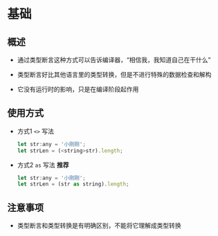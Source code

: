 # 基础

## 概述

  - 通过类型断⾔这种⽅式可以告诉编译器，“相信我，我知道⾃⼰在⼲什么”

  - 类型断⾔好⽐其他语⾔⾥的类型转换，但是不进⾏特殊的数据检查和解构

  - 它没有运⾏时的影响，只是在编译阶段起作⽤

## 使用方式

  - 方式1 `<>` 写法

    ```js
    let str:any = '小刚刚';
    let strLen = (<string>str).length;
    ```

  - 方式2 `as` 写法 **推荐**

    ```js
    let str:any = '小刚刚';
    let strLen = (str as string).length;
    ```

## 注意事项

  - 类型断言和类型转换是有明确区别，不能将它理解成类型转换
